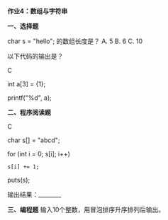 **作业4：数组与字符串**

**一、选择题**

char s = "hello"; 的数组长度是？ A. 5 B. 6 C. 10

以下代码的输出是？

C

   int a[3] = {1};

   printf("%d", a);

**二、程序阅读题**

C

char s[] = "abcd";

for (int i = 0; s[i]; i++)

    s[i] += 1;

puts(s);

输出结果：________

**三、编程题** 输入10个整数，用冒泡排序升序排列后输出。
